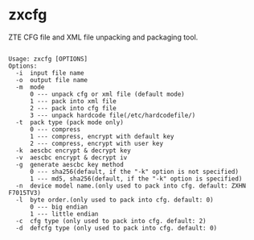 # zxcfg
ZTE CFG file and XML file unpacking and packaging tool.

<pre><code>
Usage: zxcfg [OPTIONS]
Options:
  -i  input file name
  -o  output file name
  -m  mode
      0 --- unpack cfg or xml file (default mode)
      1 --- pack into xml file
      2 --- pack into cfg file
      3 --- unpack hardcode file(/etc/hardcodefile/)
  -t  pack type (pack mode only)
      0 --- compress
      1 --- compress, encrypt with default key
      2 --- compress, encrypt with user key
  -k  aescbc encrypt & decrypt key
  -v  aescbc encrypt & decrypt iv
  -g  generate aescbc key method
      0 --- sha256(default, if the "-k" option is not specified)
      1 --- md5, sha256(default, if the "-k" option is specified)
  -n  device model name.(only used to pack into cfg. default: ZXHN F7015TV3)
  -l  byte order.(only used to pack into cfg. default: 0)
      0 --- big endian
      1 --- little endian
  -c  cfg type (only used to pack into cfg. default: 2)
  -d  defcfg type (only used to pack into cfg. default: 0)
</code></pre>
